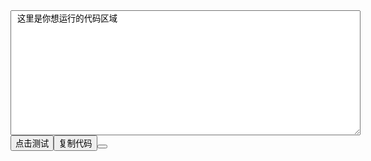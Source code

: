  <html>
 <head>
 <meta http-equiv="Content-Type" content="text/html; charset=gb2312">


 <script type="text/javascript" language="javascript" >

 //运行文本域代码

 function Preview(obj) {
 var TestWin=window.open('','',''); //打开一个窗口并赋给变量TestWin。
 TestWin.opener = null // 防止代码对论谈页面修改
 TestWin.document.write(obj.value); //向这个打开的窗口中写入代码code，这样就实现了运行代码功能。
 TestWin.document.close();
 }

 //复制文本域代码
 function copyCode(obj) {
 var rng = document.body.createTextRange();
 rng.moveToElementText(obj);
 rng.scrollIntoView();
 rng.select();
 rng.execCommand("Copy");
 rng.collapse(false);
 }

 </script>
 </head>
 <BODY leftMargin=0 marginwidth="0" >
 <TEXTAREA id=code1 style="WIDTH: 560px; HEIGHT: 200px">
 这里是你想运行的代码区域
 </TEXTAREA>
 <BR><BUTTON onclick=Preview(code1)>点击测试</BUTTON><BUTTON
 onclick=copyCode(code1)>复制代码</BUTTON><BUTTON
 </body>
 </html>
